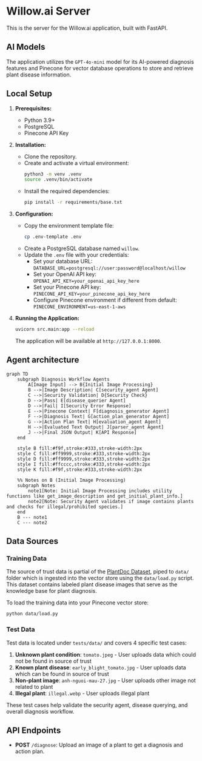 # Willow.ai Server

This is the server for the Willow.ai application, built with FastAPI.

## AI Models

The application utilizes the `GPT-4o-mini` model for its AI-powered diagnosis features and Pinecone for vector database operations to store and retrieve plant disease information.

## Local Setup

1.  **Prerequisites:**
    *   Python 3.9+
    *   PostgreSQL
    *   Pinecone API Key

2.  **Installation:**

    *   Clone the repository.
    *   Create and activate a virtual environment:
        ```bash
        python3 -m venv .venv
        source .venv/bin/activate
        ```
    *   Install the required dependencies:
        ```bash
        pip install -r requirements/base.txt
        ```

3.  **Configuration:**

    *   Copy the environment template file:
        ```bash
        cp .env-template .env
        ```
    *   Create a PostgreSQL database named `willow`.
    *   Update the `.env` file with your credentials:
        *   Set your database URL: `DATABASE_URL=postgresql://user:password@localhost/willow`
        *   Set your OpenAI API key: `OPENAI_API_KEY=your_openai_api_key_here`
        *   Set your Pinecone API key: `PINECONE_API_KEY=your_pinecone_api_key_here`
        *   Configure Pinecone environment if different from default: `PINECONE_ENVIRONMENT=us-east-1-aws`

4.  **Running the Application:**

    ```bash
    uvicorn src.main:app --reload
    ```

    The application will be available at `http://127.0.0.1:8000`.

## Agent architecture
```mermaid
graph TD
    subgraph Diagnosis Workflow Agents
        A[Image Input] --> B{Initial Image Processing}
        B -->|Image Description| C[security_agent Agent]
        C -->|Security Validation| D{Security Check}
        D -->|Pass| E[disease_querier Agent]
        D -->|Fail| I[Security Error Response]
        E -->|Pinecone Context| F[diagnosis_generator Agent]
        F -->|Diagnosis Text| G[action_plan_generator Agent]
        G -->|Action Plan Text| H[evaluation_agent Agent]
        H -->|Evaluated Text Output| J[parser_agent Agent]
        J -->|Final JSON Output| K[API Response]
    end

    style B fill:#f9f,stroke:#333,stroke-width:2px
    style C fill:#ff9999,stroke:#333,stroke-width:2px
    style D fill:#ff9999,stroke:#333,stroke-width:2px
    style I fill:#ffcccc,stroke:#333,stroke-width:2px
    style K fill:#f9f,stroke:#333,stroke-width:2px

    %% Notes on B (Initial Image Processing)
    subgraph Notes
        note1[Note: Initial Image Processing includes utility functions like get_image_description and get_initial_plant_info.]
        note2[Note: Security Agent validates if image contains plants and checks for illegal/prohibited species.]
    end
    B --- note1
    C --- note2
```

## Data Sources

### Training Data
The source of trust data is partial of the [PlantDoc Dataset](https://github.com/pratikkayal/PlantDoc-Dataset), piped to `data/` folder which is ingested into the vector store using the `data/load.py` script. This dataset contains labeled plant disease images that serve as the knowledge base for plant diagnosis.

To load the training data into your Pinecone vector store:
```bash
python data/load.py
```

### Test Data
Test data is located under `tests/data/` and covers 4 specific test cases:

1. **Unknown plant condition**: `tomato.jpeg` - User uploads data which could not be found in source of trust
2. **Known plant disease**: `early_blight_tomato.jpg` - User uploads data which can be found in source of trust  
3. **Non-plant image**: `anh-nguoi-mau-27.jpg` - User uploads other image not related to plant
4. **Illegal plant**: `illegal.webp` - User uploads illegal plant

These test cases help validate the security agent, disease querying, and overall diagnosis workflow.

## API Endpoints

*   **POST** `/diagnose`: Upload an image of a plant to get a diagnosis and action plan.